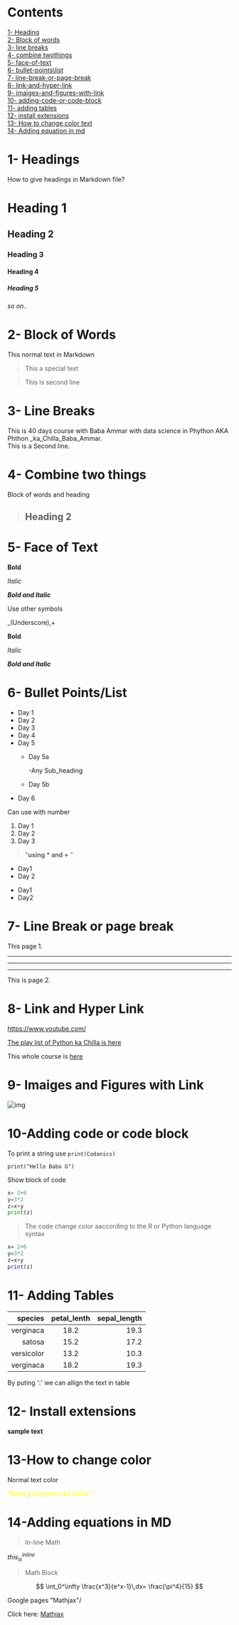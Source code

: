 
# Contents

[1- Heading](#1--headings)\
[2- Block of words](#2--block-of-words)\
[3- line breaks](#3--line-breaks)\
[4- combine twothings](#4--combine-two-things)\
[5- face-of-text](#5--face-of-text)\
[6- bullet-points\list](#6--bullet-pointslist)\
[7- line-break-or-page-break](#7--line-break-or-page-break)\
[8- link-and-hyper-link](#8--link-and-hyper-link)\
[9- imaiges-and-figures-with-link](#9--imaiges-and-figures-with-link)\
[10- adding-code-or-code-block](#10-adding-code-or-code-block)\
[11- adding tables](#11--adding-tables)\
[12- install extensions](#12--install-extensions)\
[13- How to change color text](#13-how-to-change-color)\
[14- Adding equation in md](#14-adding-equations-in-md)





# 1- Headings

How to give headings in Markdown file?

# Heading 1
## Heading  2
### Heading 3
#### Heading 4
##### Heading 5
###### so on..

# 2- Block of Words

This normal text in Markdown

> This a special text
<!-- >" double enter for next line" and '>' sign for special text -->

> This is second line

# 3- Line Breaks


This is 40 days course with Baba Ammar with data science in Phython AKA Phthon _ka_Chilla_Baba_Ammar.\
This is a Second line.

# 4- Combine two things

Block of words and heading

>## Heading 2


# 5- Face of Text

**Bold**

*Italic*

***Bold and Italic***

Use other symbols 

_(Underscore),+

__Bold__

_Italic_

___Bold and Italic___

# 6- Bullet Points/List
- Day 1
- Day 2
- Day 3
- Day 4
- Day 5
    - Day 5a

        -Any Sub_heading
    - Day 5b
- Day 6

Can use with number

1. Day 1
2. Day 2
3. Day 3

>"__using * and +__ "

* Day1
* Day 2

+ Day1
+ Day2


# 7- Line Break or page break

This page 1.

---
___
***

This is page 2.

# 8- Link and Hyper Link

<https://www.youtube.com/>

[The play list of Python ka Chilla is here](https://www.youtube.com/watch?v=qJqAXjz-Rh4&list=PL9XvIvvVL50HVsu-Ao8NBr0UJSO8O6lBI&index=22&t=2749s) 

[Condanics]:https://www.youtube.com/watch?v=qJqAXjz-Rh4&list=PL9XvIvvVL50HVsu-Ao8NBr0UJSO8O6lBI&index=22&t=2749s

This whole course is [here][Condanics]

# 9- Imaiges and Figures with Link

![img](img1.jpg)

<!-- Also put online image -->

# 10-Adding code or code block

To print a string use `print(Codanics)`

`print("Hello Baba G")`

Show block of code
```python
x= 2+6
y=3*2
z=x+y
print(z)

```

> The code change color aaccording to the R or Python language syntax

```r
x= 2+6
y=3*2
z=x+y
print(z)

```

# 11- Adding Tables 

| species | petal_lenth | sepal_length |
| -------: | :-----------: | ----: |
| verginaca | 18.2 | 19.3 |
| satosa | 15.2 | 17.2 |
| versicolor | 13.2 | 10.3 |
| verginaca | 18.2 | 19.3 |


By puting ':' we can allign the text in table


# 12- Install extensions

**sample text**


# 13-How to change color

Normal text color

<span style="color:yellow">
"Baba g ka python ka Chilla "
</span>

# 14-Adding equations in MD

> In-line Math

$this_{is}^{inline}$


> Math Block 

$$
\int_0^\infty \frac{x^3}{e^x-1}\,dx= \frac{\pi^4}{15}
$$

Google pages "Mathjax"/

Click here: [Mathjax](https://jupterbook.org/content/math.html)


